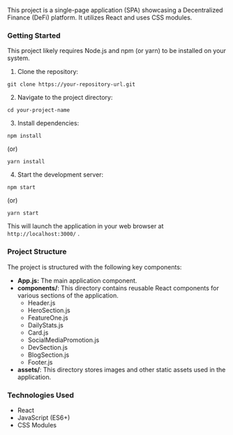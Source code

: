 This project is a single-page application (SPA) showcasing a Decentralized Finance (DeFi) platform. It utilizes React and uses CSS modules.

### Getting Started

This project likely requires Node.js and npm (or yarn) to be installed on your system.

1.  Clone the repository:

```
git clone https://your-repository-url.git
```

2.  Navigate to the project directory:

```
cd your-project-name
```

3.  Install dependencies:

```
npm install
```

(or)

```
yarn install
```

4.  Start the development server:

```
npm start
```

(or)

```
yarn start
```

This will launch the application in your web browser at `http://localhost:3000/` .

### Project Structure

The project is structured with the following key components:

- **App.js:** The main application component.
- **components/**: This directory contains reusable React components for various sections of the application.
  - Header.js
  - HeroSection.js
  - FeatureOne.js
  - DailyStats.js
  - Card.js
  - SocialMediaPromotion.js
  - DevSection.js
  - BlogSection.js
  - Footer.js
- **assets/**: This directory stores images and other static assets used in the application.

### Technologies Used

- React
- JavaScript (ES6+)
- CSS Modules
